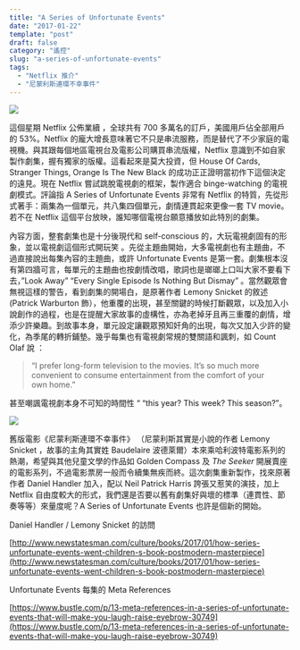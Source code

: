 ```yaml
---
title: "A Series of Unfortunate Events"
date: "2017-01-22"
template: "post"
draft: false
category: "遙控"
slug: "a-series-of-unfortunate-events"
tags:
  - "Netflix 推介"
  - "尼蒙利斯連環不幸事件"
---
```


![](media/90312-1uetrcrzccd0eqzvkvfmvig.jpeg)

這個星期 Netflix 公佈業續 ，全球共有 700 多萬名的訂戶，美國用戶佔全部用戶的 53%。Netflix 的龐大增長意味著它不只是串流服務，而是替代了不少家庭的電視機。與其跟每個地區電視台及電影公司購買串流版權，Netflix 意識到不如自家製作劇集，握有獨家的版權。這看起來是莫大投資，但 House Of Cards, Stranger Things, Orange Is The New Black 的成功正正證明當初作下這個決定的遠見。現在 Netflix 嘗試跳脫電視劇的框架，製作適合 binge-watching 的電視劇模式。評論指 A Series of Unfortunate Events 非常有 Netflix 的特質，先從形式著手：兩集為一個單元，共八集四個單元，劇情連貫起來更像一套 TV movie。若不在 Netflix 這個平台放映，誰知哪個電視台願意播放如此特別的劇集。

內容方面，整套劇集也是十分後現代和 self-conscious 的，大玩電視劇固有的形象，並以電視劇這個形式開玩笑 。先從主題曲開始，大多電視劇也有主題曲，不過直接說出每集內容的主題曲，或許 Unfortunate Events 是第一套。劇集根本沒有第四牆可言，每單元的主題曲也按劇情改唱，歌詞也是瑯瑯上口叫大家不要看下去，”Look Away” “Every Single Episode Is Nothing But Dismay” 。當然觀眾會無視這樣的警告，看到劇集的開場白，是原著作者 Lemony Snicket 的敘述 (Patrick Warburton 飾），他重覆的出現，甚至關鍵的時候打斷觀眾，以及加入小說創作的過程，也是在提醒大家故事的虛構性，亦為老掉牙且再三重覆的劇情，增添少許樂趣。到故事本身，單元設定讓觀眾預知奸角的出現，每次又加入少許的變化，為季尾的轉折鋪墊。幾乎每集也有電視劇常規的雙關語和諷刺，如 Count Olaf 說 ：

> “I prefer long-form television to the movies. It’s so much more convenient to consume entertainment from the comfort of your own home.”

甚至嘲諷電視劇本身不可知的時間性 “ “this year? This week? This season?”。

![](media/b3e53-1-mkrwlj93pk0d7olbuupow.jpeg)

舊版電影《尼蒙利斯連環不幸事件》 （尼蒙利斯其實是小說的作者 Lemony Snicket ，故事的主角其實姓 Baudelaire 波德萊爾）本來乘哈利波特電影系列的熱潮，希望與其他兒童文學的作品如 Golden Compass 及 _The Seeker_ 開展賣座的電影系列，不過電影票房一般而令續集無疾而終。這次劇集重新製作，找來原著作者 Daniel Handler 加入，配以 Neil Patrick Harris 誇張又惹笑的演技，加上 Netflix 自由度較大的形式，我們還是否要以舊有劇集好與壞的標準（連貫性、節奏等等）來量度呢？A Series of Unfortunate Events 也許是個新的開始。

Daniel Handler / Lemony Snicket 的訪問

[http://www.newstatesman.com/culture/books/2017/01/how-series-unfortunate-events-went-children-s-book-postmodern-masterpiece](http://www.newstatesman.com/culture/books/2017/01/how-series-unfortunate-events-went-children-s-book-postmodern-masterpiece)

Unfortunate Events 每集的 Meta References

[https://www.bustle.com/p/13-meta-references-in-a-series-of-unfortunate-events-that-will-make-you-laugh-raise-eyebrow-30749](https://www.bustle.com/p/13-meta-references-in-a-series-of-unfortunate-events-that-will-make-you-laugh-raise-eyebrow-30749)

